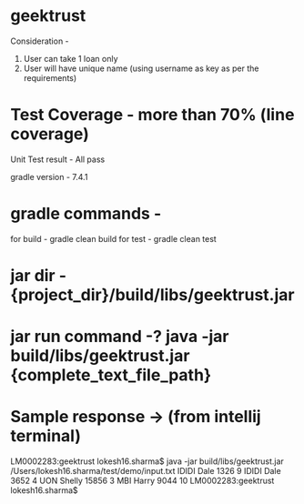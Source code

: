 # geektrust

Consideration -
1. User can take 1 loan only
2. User will have unique name (using username as key as per the requirements)

# Test Coverage - more than 70% (line coverage)
Unit Test result - All pass

gradle version - 7.4.1

# gradle commands -
for build - gradle clean build
for test - gradle clean test

# jar dir - {project_dir}/build/libs/geektrust.jar

# jar run command -? java -jar build/libs/geektrust.jar {complete_text_file_path}


# Sample response -> (from intellij terminal)
LM0002283:geektrust lokesh16.sharma$ java -jar build/libs/geektrust.jar /Users/lokesh16.sharma/test/demo/input.txt 
IDIDI Dale 1326 9
IDIDI Dale 3652 4
UON Shelly 15856 3
MBI Harry 9044 10
LM0002283:geektrust lokesh16.sharma$ 
